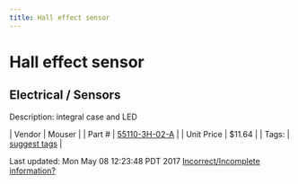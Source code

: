 ```yaml
---
title: Hall effect sensor
---
```


# Hall effect sensor
## Electrical / Sensors
Description: 	integral case and LED 

| Vendor | Mouser | 
| Part # | [55110-3H-02-A](http://www.mouser.com/Search/ProductDetail.aspx?R=55110-3H-02-Avirtualkey58530000virtualkey934-551103H02A) | 
| Unit Price | $11.64 | 
| Tags: | [suggest tags](https://docs.google.com/forms/d/e/1FAIpQLSeWyY8v3RgOty-MyWmh9U0iivNYN_molChYyS-0U-o-kOAv_g/viewform) | 

Last updated: Mon May 08 12:23:48 PDT 2017
 [Incorrect/Incomplete information?](https://docs.google.com/forms/d/e/1FAIpQLSeWyY8v3RgOty-MyWmh9U0iivNYN_molChYyS-0U-o-kOAv_g/viewform)